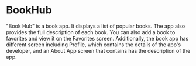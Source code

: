 # BookHub
"Book Hub" is a book app. It displays a list of popular books.  The app also provides the full description of each book.  You can also add a book to favorites and view it on the Favorites screen. Additionally, the book app has different screen including Profile,  which contains the details of the app's developer,  and an About App screen that contains has the description of the app. 
